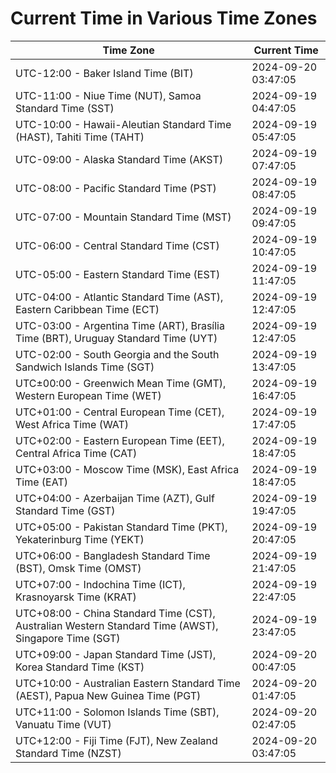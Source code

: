 # Current Time in Various Time Zones

| Time Zone | Current Time |
|-----------|--------------|
| UTC-12:00 - Baker Island Time (BIT) | 2024-09-20 03:47:05 |
| UTC-11:00 - Niue Time (NUT), Samoa Standard Time (SST) | 2024-09-19 04:47:05 |
| UTC-10:00 - Hawaii-Aleutian Standard Time (HAST), Tahiti Time (TAHT) | 2024-09-19 05:47:05 |
| UTC-09:00 - Alaska Standard Time (AKST) | 2024-09-19 07:47:05 |
| UTC-08:00 - Pacific Standard Time (PST) | 2024-09-19 08:47:05 |
| UTC-07:00 - Mountain Standard Time (MST) | 2024-09-19 09:47:05 |
| UTC-06:00 - Central Standard Time (CST) | 2024-09-19 10:47:05 |
| UTC-05:00 - Eastern Standard Time (EST) | 2024-09-19 11:47:05 |
| UTC-04:00 - Atlantic Standard Time (AST), Eastern Caribbean Time (ECT) | 2024-09-19 12:47:05 |
| UTC-03:00 - Argentina Time (ART), Brasília Time (BRT), Uruguay Standard Time (UYT) | 2024-09-19 12:47:05 |
| UTC-02:00 - South Georgia and the South Sandwich Islands Time (SGT) | 2024-09-19 13:47:05 |
| UTC±00:00 - Greenwich Mean Time (GMT), Western European Time (WET) | 2024-09-19 16:47:05 |
| UTC+01:00 - Central European Time (CET), West Africa Time (WAT) | 2024-09-19 17:47:05 |
| UTC+02:00 - Eastern European Time (EET), Central Africa Time (CAT) | 2024-09-19 18:47:05 |
| UTC+03:00 - Moscow Time (MSK), East Africa Time (EAT) | 2024-09-19 18:47:05 |
| UTC+04:00 - Azerbaijan Time (AZT), Gulf Standard Time (GST) | 2024-09-19 19:47:05 |
| UTC+05:00 - Pakistan Standard Time (PKT), Yekaterinburg Time (YEKT) | 2024-09-19 20:47:05 |
| UTC+06:00 - Bangladesh Standard Time (BST), Omsk Time (OMST) | 2024-09-19 21:47:05 |
| UTC+07:00 - Indochina Time (ICT), Krasnoyarsk Time (KRAT) | 2024-09-19 22:47:05 |
| UTC+08:00 - China Standard Time (CST), Australian Western Standard Time (AWST), Singapore Time (SGT) | 2024-09-19 23:47:05 |
| UTC+09:00 - Japan Standard Time (JST), Korea Standard Time (KST) | 2024-09-20 00:47:05 |
| UTC+10:00 - Australian Eastern Standard Time (AEST), Papua New Guinea Time (PGT) | 2024-09-20 01:47:05 |
| UTC+11:00 - Solomon Islands Time (SBT), Vanuatu Time (VUT) | 2024-09-20 02:47:05 |
| UTC+12:00 - Fiji Time (FJT), New Zealand Standard Time (NZST) | 2024-09-20 03:47:05 |

